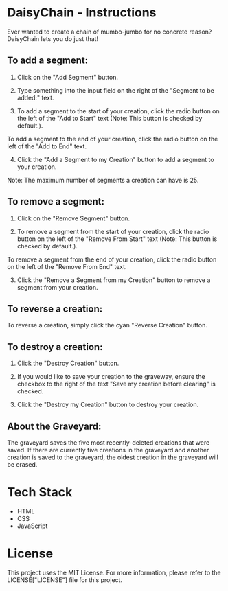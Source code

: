# DaisyChain - Instructions

Ever wanted to create a chain of mumbo-jumbo for no concrete reason? DaisyChain lets you do just that!

## To add a segment:

1. Click on the "Add Segment" button.

2. Type something into the input field on the right of the "Segment to be added:" text.

3. To add a segment to the start of your creation, click the radio button on the left of the "Add to Start" text (Note: This button is checked by default.).

To add a segment to the end of your creation, click the radio button on the left of the "Add to End" text.

4. Click the "Add a Segment to my Creation" button to add a segment to your creation.

Note: The maximum number of segments a creation can have is 25.


## To remove a segment:

1. Click on the "Remove Segment" button.

2. To remove a segment from the start of your creation, click the radio button on the left of the "Remove From Start" text (Note: This button is checked by default.).

To remove a segment from the end of your creation, click the radio button on the left of the "Remove From End" text.
        
3. Click the "Remove a Segment from my Creation" button to remove a segment from your creation.

## To reverse a creation:

To reverse a creation, simply click the cyan "Reverse Creation" button.

## To destroy a creation:

1. Click the "Destroy Creation" button.
        
2. If you would like to save your creation to the graveway, ensure the checkbox to the right of the text "Save my creation before clearing" is checked.

3. Click the "Destroy my Creation" button to destroy your creation.

## About the Graveyard:

The graveyard saves the five most recently-deleted creations that were saved. If there are currently five creations in the graveyard and another creation is saved to the graveyard, the oldest creation in the graveyard will be erased.

# Tech Stack
- HTML
- CSS
- JavaScript

# License

This project uses the MIT License. For more information, please refer to the LICENSE["LICENSE"] file for this project.